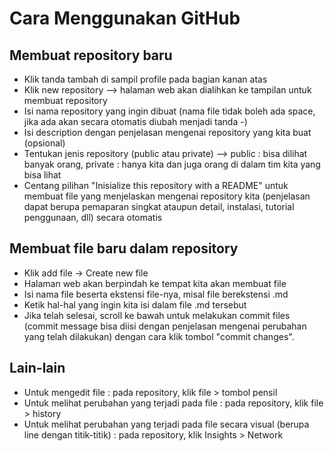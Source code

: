 # Cara Menggunakan GitHub

## Membuat repository baru
- Klik tanda tambah di sampil profile pada bagian kanan atas
- Klik new repository --> halaman web akan dialihkan ke tampilan untuk membuat repository
- Isi nama repository yang ingin dibuat (nama file tidak boleh ada space, jika ada akan secara otomatis diubah menjadi tanda -)
- Isi description dengan penjelasan mengenai repository yang kita buat (opsional)
- Tentukan jenis repository (public atau private) --> public : bisa dilihat banyak orang, private : hanya kita dan juga orang di dalam tim kita yang bisa lihat
- Centang pilihan "Inisialize this repository with a README" untuk membuat file yang menjelaskan mengenai repository kita (penjelasan dapat berupa pemaparan singkat ataupun detail, instalasi, tutorial penggunaan, dll) secara otomatis

## Membuat file baru dalam repository
- Klik add file -> Create new file
- Halaman web akan berpindah ke tempat kita akan membuat file
- Isi nama file beserta ekstensi file-nya, misal file berekstensi .md
- Ketik hal-hal yang ingin kita isi dalam file .md tersebut
- Jika telah selesai, scroll ke bawah untuk melakukan commit files (commit message bisa diisi dengan penjelasan mengenai perubahan yang telah dilakukan) dengan cara klik tombol "commit changes".

## Lain-lain
- Untuk mengedit file : pada repository, klik file > tombol pensil 
- Untuk melihat perubahan yang terjadi pada file : pada repository, klik file > history
- Untuk melihat perubahan yang terjadi pada file secara visual (berupa line dengan titik-titik) : pada repository, klik Insights > Network

